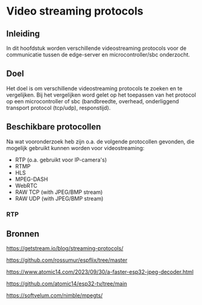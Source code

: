 # Video streaming protocols
## Inleiding
In dit hoofdstuk worden verschillende videostreaming protocols voor de communicatie tussen de edge-server en microcontroller/sbc onderzocht. 

## Doel
Het doel is om verschillende videostreaming protocols te zoeken en te vergelijken. Bij het vergelijken word gelet op het toepassen van het protocol op een microcontroller of sbc (bandbreedte, overhead, onderliggend transport protocol (tcp/udp), responstijd).


## Beschikbare protocollen

Na wat vooronderzoek heb zijn o.a. de volgende protocollen gevonden, die mogelijk gebruikt kunnen worden voor videostreaming:
- RTP (o.a. gebruikt voor IP-camera's)
- RTMP
- HLS
- MPEG-DASH
- WebRTC
- RAW TCP (with JPEG/BMP stream)
- RAW UDP (with JPEG/BMP stream)

### RTP




## Bronnen
https://getstream.io/blog/streaming-protocols/

https://github.com/rossumur/espflix/tree/master

https://www.atomic14.com/2023/09/30/a-faster-esp32-jpeg-decoder.html

https://github.com/atomic14/esp32-tv/tree/main

https://softvelum.com/nimble/mpegts/

